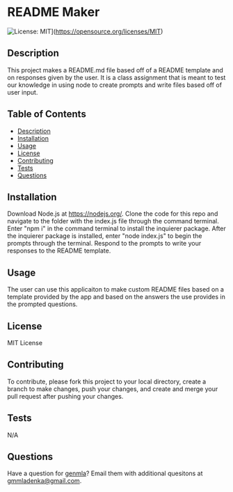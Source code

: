 # README Maker

![License: MIT](https://img.shields.io/badge/License-MIT-yellow.svg)](https://opensource.org/licenses/MIT)

## Description

This project makes a README.md file based off of a README template and on responses given by the user. It is a class assignment that is meant to test our knowledge in using node to create prompts and write files based off of user input.

## Table of Contents

- [Description](#description)
- [Installation](#installation)
- [Usage](#usage)
- [License](#license)
- [Contributing](#contributing)
- [Tests](#tests)
- [Questions](#questions)


## Installation

Download Node.js at https://nodejs.org/. Clone the code for this repo and navigate to the folder with the index.js file through the command terminal. Enter "npm i" in the command terminal to install the inquierer package. After the inquierer package is installed, enter "node index.js" to begin the prompts through the terminal. Respond to the prompts to write your responses to the README template.

## Usage

The user can use this applicaiton to make custom README files based on a template provided by the app and based on the answers the use provides in the  prompted questions.

## License

MIT License

## Contributing

To contribute, please fork this project to your local directory, create a branch to make changes, push your changes, and create and merge your pull request after pushing your changes.

## Tests

N/A

## Questions

Have a question for [genmla](https://github.com/genmla)? Email them with additional quesitons at [gmmladenka@gmail.com](gmmladenka@gmail.com).
